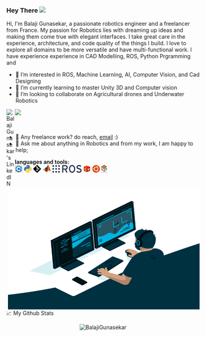 ### Hey There <img src="https://media.giphy.com/media/hvRJCLFzcasrR4ia7z/giphy.gif" width="25px">
Hi, I'm Balaji Gunasekar, a passionate robotics engineer and a freelancer from France. My passion for Robotics lies with dreaming up ideas and making them come true with elegant interfaces. I take great care in the experience, architecture, and code quality of the things I build. I love to explore all domains to be more versatile and have multi-functional work. I have experience experience in CAD Modelling, ROS, Python Prgramming and 

- 👀 I’m interested in ROS, Machine Learning, AI, Computer Vision, and Cad Designing
- 🌱 I’m currently learning to master Unity 3D and Computer vision
- 💞️ I’m looking to collaborate on Agricultural drones and Underwater Robotics

<a href="https://www.linkedin.com/in/balaji-gunasekar-b35038185/">
  <img align="left" alt="Balaji Gunasekar's LinkedIN" width="22px" src="https://raw.githubusercontent.com/peterthehan/peterthehan/master/assets/linkedin.svg" />
</a>


![](https://visitor-badge.glitch.me/badge?page_id=balajigunasekar.balajigunasekar)

<br />




  <img align="right" alt="GIF" src="https://github.com/BalajiGunasekar/BalajiGunasekar/blob/main/coder.gif?raw=true" width="500" height="320" />
  
- 💼 Any freelance work? do reach, [email](mailto:balajigunasekeran22@gmail.com) :)
- 💬 Ask me about anything in Robotics and from my work, I am happy to help;

**languages and tools:**  
<code><img height="20" src="https://github.com/BalajiGunasekar/BalajiGunasekar/blob/main/c%2B%2B.jpg"></code>
<code><img height="20" src="https://github.com/BalajiGunasekar/BalajiGunasekar/blob/main/python-logo.png"></code>
<code><img height="20" src="https://github.com/BalajiGunasekar/BalajiGunasekar/blob/main/Git-Icon-Black.png"></code>
<code><img height="20" src="https://github.com/BalajiGunasekar/BalajiGunasekar/blob/main/Matlab_Logo.png"></code>
<code><img height="20" src="https://github.com/BalajiGunasekar/BalajiGunasekar/blob/main/ros_icon.png"></code>
<code><img height="20" src="https://github.com/BalajiGunasekar/BalajiGunasekar/blob/main/Solid_works.jpg"></code>
<code><img height="20" src="https://github.com/BalajiGunasekar/BalajiGunasekar/blob/main/ubuntu.png"></code>
<code><img height="20" src="https://github.com/BalajiGunasekar/BalajiGunasekar/blob/main/Gazebo.png"></code>



<br />

📈 My Github Stats

<p align="center"> <img src="https://github-readme-stats.vercel.app/api?username=BalajiGunasekar&show_icons=true&theme=gotham" alt="BalajiGunasekar" />


